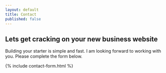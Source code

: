 ```yaml
---
layout: default
title: Contact
published: false
---
```


## Lets get cracking on your new business website

Building your starter is simple and fast. I am looking forward to working with you. Please complete the form below.

{% include contact-form.html %}
